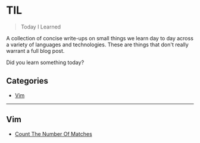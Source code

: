 # TIL

> Today I Learned

A collection of concise write-ups on small things we learn day to day across a
variety of languages and technologies. These are things that don't really
warrant a full blog post.

Did you learn something today? 

## Categories

* [Vim](#vim)

---

## Vim

- [Count The Number Of Matches](vim/count-the-number-of-matches.md)

